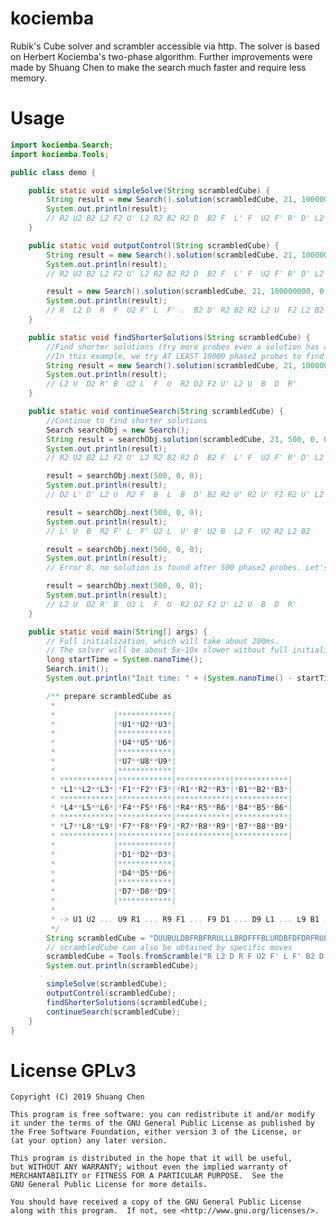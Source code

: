# kociemba

Rubik's Cube solver and scrambler accessible via http.
The solver is based on Herbert Kociemba's two-phase algorithm.
Further improvements were made by Shuang Chen to make the search much faster and require less memory.

# Usage

```java
import kociemba.Search;
import kociemba.Tools;

public class demo {

    public static void simpleSolve(String scrambledCube) {
        String result = new Search().solution(scrambledCube, 21, 100000000, 0, 0);
        System.out.println(result);
        // R2 U2 B2 L2 F2 U' L2 R2 B2 R2 D  B2 F  L' F  U2 F' R' D' L2 R'
    }

    public static void outputControl(String scrambledCube) {
        String result = new Search().solution(scrambledCube, 21, 100000000, 0, Search.APPEND_LENGTH);
        System.out.println(result);
        // R2 U2 B2 L2 F2 U' L2 R2 B2 R2 D  B2 F  L' F  U2 F' R' D' L2 R' (21f)

        result = new Search().solution(scrambledCube, 21, 100000000, 0, Search.USE_SEPARATOR | Search.INVERSE_SOLUTION);
        System.out.println(result);
        // R  L2 D  R  F  U2 F' L  F' .  B2 D' R2 B2 R2 L2 U  F2 L2 B2 U2 R2
    }

    public static void findShorterSolutions(String scrambledCube) {
        //Find shorter solutions (try more probes even a solution has already been found)
        //In this example, we try AT LEAST 10000 phase2 probes to find shorter solutions.
        String result = new Search().solution(scrambledCube, 21, 100000000, 10000, 0);
        System.out.println(result);
        // L2 U  D2 R' B  U2 L  F  U  R2 D2 F2 U' L2 U  B  D  R'
    }

    public static void continueSearch(String scrambledCube) {
        //Continue to find shorter solutions
        Search searchObj = new Search();
        String result = searchObj.solution(scrambledCube, 21, 500, 0, 0);
        System.out.println(result);
        // R2 U2 B2 L2 F2 U' L2 R2 B2 R2 D  B2 F  L' F  U2 F' R' D' L2 R'

        result = searchObj.next(500, 0, 0);
        System.out.println(result);
        // D2 L' D' L2 U  R2 F  B  L  B  D' B2 R2 U' R2 U' F2 R2 U' L2

        result = searchObj.next(500, 0, 0);
        System.out.println(result);
        // L' U  B  R2 F' L  F' U2 L  U' B' U2 B  L2 F  U2 R2 L2 B2

        result = searchObj.next(500, 0, 0);
        System.out.println(result);
        // Error 8, no solution is found after 500 phase2 probes. Let's try more probes.

        result = searchObj.next(500, 0, 0);
        System.out.println(result);
        // L2 U  D2 R' B  U2 L  F  U  R2 D2 F2 U' L2 U  B  D  R'
    }

    public static void main(String[] args) {
        // Full initialization, which will take about 200ms.
        // The solver will be about 5x~10x slower without full initialization.
        long startTime = System.nanoTime();
        Search.init();
        System.out.println("Init time: " + (System.nanoTime() - startTime) / 1.0E6 + " ms");

        /** prepare scrambledCube as
         *
         *             |************|
         *             |*U1**U2**U3*|
         *             |************|
         *             |*U4**U5**U6*|
         *             |************|
         *             |*U7**U8**U9*|
         *             |************|
         * ************|************|************|************|
         * *L1**L2**L3*|*F1**F2**F3*|*R1**R2**R3*|*B1**B2**B3*|
         * ************|************|************|************|
         * *L4**L5**L6*|*F4**F5**F6*|*R4**R5**R6*|*B4**B5**B6*|
         * ************|************|************|************|
         * *L7**L8**L9*|*F7**F8**F9*|*R7**R8**R9*|*B7**B8**B9*|
         * ************|************|************|************|
         *             |************|
         *             |*D1**D2**D3*|
         *             |************|
         *             |*D4**D5**D6*|
         *             |************|
         *             |*D7**D8**D9*|
         *             |************|
         *
         * -> U1 U2 ... U9 R1 ... R9 F1 ... F9 D1 ... D9 L1 ... L9 B1 ... B9
         */
        String scrambledCube = "DUUBULDBFRBFRRULLLBRDFFFBLURDBFDFDRFRULBLUFDURRBLBDUDL";
        // scrambledCube can also be obtained by specific moves
        scrambledCube = Tools.fromScramble("R L2 D R F U2 F' L F' B2 D' R2 B2 R2 L2 U F2 L2 B2 U2 R2");
        System.out.println(scrambledCube);

        simpleSolve(scrambledCube);
        outputControl(scrambledCube);
        findShorterSolutions(scrambledCube);
        continueSearch(scrambledCube);
    }
}
```

# License GPLv3

    Copyright (C) 2019 Shuang Chen

    This program is free software: you can redistribute it and/or modify
    it under the terms of the GNU General Public License as published by
    the Free Software Foundation, either version 3 of the License, or
    (at your option) any later version.

    This program is distributed in the hope that it will be useful,
    but WITHOUT ANY WARRANTY; without even the implied warranty of
    MERCHANTABILITY or FITNESS FOR A PARTICULAR PURPOSE.  See the
    GNU General Public License for more details.

    You should have received a copy of the GNU General Public License
    along with this program.  If not, see <http://www.gnu.org/licenses/>.

